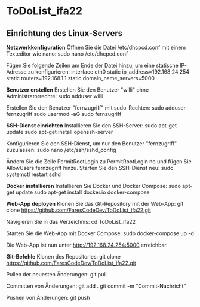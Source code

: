 # ToDoList_ifa22 

## Einrichtung des Linux-Servers
 **Netzwerkkonfiguration**
Öffnen Sie die Datei /etc/dhcpcd.conf mit einem Texteditor wie nano:
sudo nano /etc/dhcpcd.conf

Fügen Sie folgende Zeilen am Ende der Datei hinzu, um eine statische IP-Adresse zu konfigurieren:
interface eth0
static ip_address=192.168.24.254
static routers=192.168.1.1
static domain_name_servers=5000


**Benutzer erstellen**
Erstellen Sie den Benutzer "willi" ohne Administratorrechte:
sudo adduser willi

Erstellen Sie den Benutzer "fernzugriff" mit sudo-Rechten:
sudo adduser fernzugriff
sudo usermod -aG sudo fernzugriff

**SSH-Dienst einrichten**
Installieren Sie den SSH-Server:
sudo apt-get update
sudo apt-get install openssh-server

Konfigurieren Sie den SSH-Dienst, um nur den Benutzer "fernzugriff" zuzulassen:
sudo nano /etc/ssh/sshd_config

Ändern Sie die Zeile PermitRootLogin zu PermitRootLogin no und fügen Sie AllowUsers fernzugriff hinzu.
Starten Sie den SSH-Dienst neu:
sudo systemctl restart sshd

**Docker installieren**
Installieren Sie Docker und Docker Compose:
sudo apt-get update
sudo apt-get install docker.io docker-compose

**Web-App deployen**
Klonen Sie das Git-Repository mit der Web-App:
git clone https://github.com/FaresCodeDev/ToDoList_ifa22.git

Navigieren Sie in das Verzeichnis:
cd ToDoList_ifa22

Starten Sie die Web-App mit Docker Compose:
sudo docker-compose up -d

Die Web-App ist nun unter http://192.168.24.254:5000 erreichbar.

**Git-Befehle**
Klonen des Repositories:
git clone https://github.com/FaresCodeDev/ToDoList_ifa22.git

Pullen der neuesten Änderungen:
git pull

Committen von Änderungen:
git add .
git commit -m "Commit-Nachricht"

Pushen von Änderungen:
git push